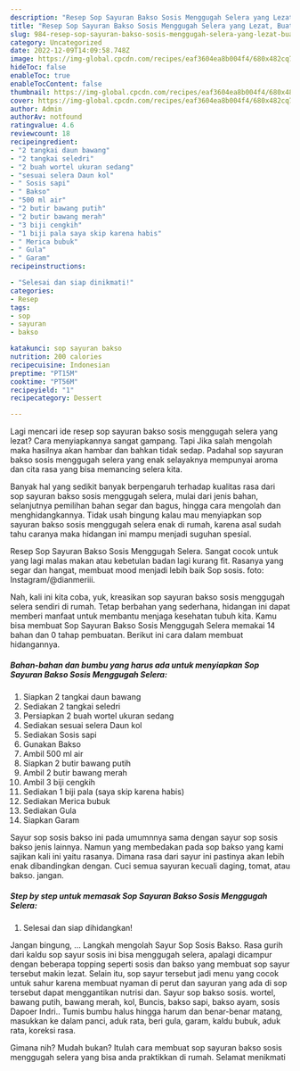 ```yaml
---
description: "Resep Sop Sayuran Bakso Sosis Menggugah Selera yang Lezat, Buat Buka Puasa}"
title: "Resep Sop Sayuran Bakso Sosis Menggugah Selera yang Lezat, Buat Buka Puasa}"
slug: 984-resep-sop-sayuran-bakso-sosis-menggugah-selera-yang-lezat-buat-buka-puasa
category: Uncategorized
date: 2022-12-09T14:09:58.748Z
image: https://img-global.cpcdn.com/recipes/eaf3604ea8b004f4/680x482cq70/sop-sayuran-bakso-sosis-menggugah-selera-foto-resep-utama.jpg
hideToc: false
enableToc: true
enableTocContent: false
thumbnail: https://img-global.cpcdn.com/recipes/eaf3604ea8b004f4/680x482cq70/sop-sayuran-bakso-sosis-menggugah-selera-foto-resep-utama.jpg
cover: https://img-global.cpcdn.com/recipes/eaf3604ea8b004f4/680x482cq70/sop-sayuran-bakso-sosis-menggugah-selera-foto-resep-utama.jpg
author: Admin
authorAv: notfound
ratingvalue: 4.6
reviewcount: 18
recipeingredient:
- "2 tangkai daun bawang"
- "2 tangkai seledri"
- "2 buah wortel ukuran sedang"
- "sesuai selera Daun kol"
- " Sosis sapi"
- " Bakso"
- "500 ml air"
- "2 butir bawang putih"
- "2 butir bawang merah"
- "3 biji cengkih"
- "1 biji pala saya skip karena habis"
- " Merica bubuk"
- " Gula"
- " Garam"
recipeinstructions:

- "Selesai dan siap dinikmati!"
categories:
- Resep
tags:
- sop
- sayuran
- bakso

katakunci: sop sayuran bakso 
nutrition: 200 calories
recipecuisine: Indonesian
preptime: "PT15M"
cooktime: "PT56M"
recipeyield: "1"
recipecategory: Dessert

---
```



Lagi mencari ide resep sop sayuran bakso sosis menggugah selera yang lezat? Cara menyiapkannya sangat gampang. Tapi Jika salah mengolah maka hasilnya akan hambar dan bahkan tidak sedap. Padahal sop sayuran bakso sosis menggugah selera yang enak selayaknya mempunyai aroma dan cita rasa yang bisa memancing selera kita.


Banyak hal yang sedikit banyak berpengaruh terhadap kualitas rasa dari sop sayuran bakso sosis menggugah selera, mulai dari jenis bahan, selanjutnya pemilihan bahan segar dan bagus, hingga cara mengolah dan menghidangkannya. Tidak usah bingung kalau mau menyiapkan sop sayuran bakso sosis menggugah selera enak di rumah, karena asal sudah tahu caranya maka hidangan ini mampu menjadi suguhan spesial.

Resep Sop Sayuran Bakso Sosis Menggugah Selera. Sangat cocok untuk yang lagi malas makan atau kebetulan badan lagi kurang fit. Rasanya yang segar dan hangat, membuat mood menjadi lebih baik Sop sosis. foto: Instagram/@dianmeriii.


Nah, kali ini kita coba, yuk, kreasikan sop sayuran bakso sosis menggugah selera sendiri di rumah. Tetap berbahan yang sederhana, hidangan ini dapat memberi manfaat untuk membantu menjaga kesehatan tubuh kita. Kamu bisa membuat Sop Sayuran Bakso Sosis Menggugah Selera memakai 14 bahan dan 0 tahap pembuatan. Berikut ini cara dalam membuat hidangannya.

<!--inarticleads1-->

##### Bahan-bahan dan bumbu yang harus ada untuk menyiapkan Sop Sayuran Bakso Sosis Menggugah Selera:

1. Siapkan 2 tangkai daun bawang
1. Sediakan 2 tangkai seledri
1. Persiapkan 2 buah wortel ukuran sedang
1. Sediakan sesuai selera Daun kol
1. Sediakan  Sosis sapi
1. Gunakan  Bakso
1. Ambil 500 ml air
1. Siapkan 2 butir bawang putih
1. Ambil 2 butir bawang merah
1. Ambil 3 biji cengkih
1. Sediakan 1 biji pala (saya skip karena habis)
1. Sediakan  Merica bubuk
1. Sediakan  Gula
1. Siapkan  Garam


Sayur sop sosis bakso ini pada umumnnya sama dengan sayur sop sosis bakso jenis lainnya. Namun yang membedakan pada sop bakso yang kami sajikan kali ini yaitu rasanya. Dimana rasa dari sayur ini pastinya akan lebih enak dibandingkan dengan. Cuci semua sayuran kecuali daging, tomat, atau bakso. jangan. 

<!--inarticleads2-->

##### Step by step untuk memasak Sop Sayuran Bakso Sosis Menggugah Selera:


1. Selesai dan siap dihidangkan!

Jangan bingung, … Langkah mengolah Sayur Sop Sosis Bakso. Rasa gurih dari kaldu sop sayur sosis ini bisa menggugah selera, apalagi dicampur dengan beberapa topping seperti sosis dan bakso yang membuat sop sayur tersebut makin lezat. Selain itu, sop sayur tersebut jadi menu yang cocok untuk sahur karena membuat nyaman di perut dan sayuran yang ada di sop tersebut dapat menggantikan nutrisi dan. Sayur sop bakso sosis. wortel, bawang putih, bawang merah, kol, Buncis, bakso sapi, bakso ayam, sosis Dapoer Indri.. Tumis bumbu halus hingga harum dan benar-benar matang, masukkan ke dalam panci, aduk rata, beri gula, garam, kaldu bubuk, aduk rata, koreksi rasa. 

Gimana nih? Mudah bukan? Itulah cara membuat sop sayuran bakso sosis menggugah selera yang bisa anda praktikkan di rumah. Selamat menikmati
